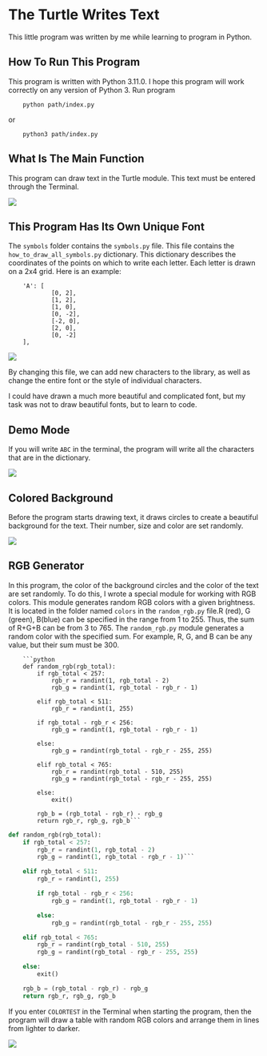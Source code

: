 # The Turtle Writes Text #
This little program was written by me while learning to program in Python.

## How To Run This Program ##
This program is written with Python 3.11.0. I hope this program will work correctly on any version of Python 3.
Run program

        python path/index.py
        
or

        python3 path/index.py

## What Is The Main Function ##
This program can draw text in the Turtle module. This text must be entered through the Terminal.

![](https://drive.google.com/uc?export=download&id=1k-WvxBioXIPDCWh1-aQyho8ut8qi-MsI)

## This Program Has Its Own Unique Font ##
The `symbols` folder contains the `symbols.py` file. This file contains the `how_to_draw_all_symbols.py` dictionary. This dictionary describes the coordinates of the points on which to write each letter. Each letter is drawn on a 2x4 grid. Here is an example:

        'A': [
                [0, 2],
                [1, 2],
                [1, 0],
                [0, -2],
                [-2, 0],
                [2, 0],
                [0, -2]
        ],
        
![](https://drive.google.com/uc?export=download&id=1IaXs21z-b3ebNb-fr1Ow59uLY9utqvUD)

By changing this file, we can add new characters to the library, as well as change the entire font or the style of individual characters.

I could have drawn a much more beautiful and complicated font, but my task was not to draw beautiful fonts, but to learn to code.

## Demo Mode ##
If you will write `ABC` in the terminal, the program will write all the characters that are in the dictionary.

![](https://drive.google.com/uc?export=download&id=1jwwdFEjE-2UULIi1bMTnhQeIKPma61O_)

## Colored Background ##
Before the program starts drawing text, it draws circles to create a beautiful background for the text. Their number, size and color are set randomly.

![](https://drive.google.com/uc?export=download&id=1fBTTlgqyJTrN-7Lg6I3q8tgq62NjkaP3)

## RGB Generator ##
In this program, the color of the background circles and the color of the text are set randomly. To do this, I wrote a special module for working with RGB colors. This module generates random RGB colors with a given brightness. It is located in the  folder named `colors` in the `random_rgb.py` file.R (red), G (green), B(blue) can be specified in the range from 1 to 255. Thus, the sum of R+G+B can be from 3 to 765. The `random_rgb.py` module generates a random color with the specified sum. For example, R, G, and B can be any value, but their sum must be 300.

        ```python
        def random_rgb(rgb_total):
            if rgb_total < 257:
                rgb_r = randint(1, rgb_total - 2)
                rgb_g = randint(1, rgb_total - rgb_r - 1)

            elif rgb_total < 511:
                rgb_r = randint(1, 255)

            if rgb_total - rgb_r < 256:
                rgb_g = randint(1, rgb_total - rgb_r - 1)

            else:
                rgb_g = randint(rgb_total - rgb_r - 255, 255)

            elif rgb_total < 765:
                rgb_r = randint(rgb_total - 510, 255)
                rgb_g = randint(rgb_total - rgb_r - 255, 255)

            else:
                exit()

            rgb_b = (rgb_total - rgb_r) - rgb_g
            return rgb_r, rgb_g, rgb_b```
            
```python
def random_rgb(rgb_total):
    if rgb_total < 257:
        rgb_r = randint(1, rgb_total - 2)
        rgb_g = randint(1, rgb_total - rgb_r - 1)```

    elif rgb_total < 511:
        rgb_r = randint(1, 255)

        if rgb_total - rgb_r < 256:
            rgb_g = randint(1, rgb_total - rgb_r - 1)

        else:
            rgb_g = randint(rgb_total - rgb_r - 255, 255)

    elif rgb_total < 765:
        rgb_r = randint(rgb_total - 510, 255)
        rgb_g = randint(rgb_total - rgb_r - 255, 255)

    else:
        exit()

    rgb_b = (rgb_total - rgb_r) - rgb_g
    return rgb_r, rgb_g, rgb_b
```

If you enter `COLORTEST` in the Terminal when starting the program, then the program will draw a table with random RGB colors and arrange them in lines from lighter to darker.

![](https://drive.google.com/uc?export=download&id=1u1Uezyv_sZNarZVrObOjtTkC9znVOhpC)
